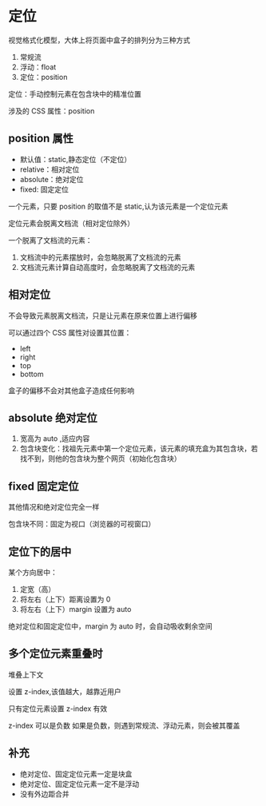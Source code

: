 # 定位

视觉格式化模型，大体上将页面中盒子的排列分为三种方式

1. 常规流
2. 浮动：float
3. 定位：position

定位：手动控制元素在包含块中的精准位置

涉及的 CSS 属性：position

## position 属性

- 默认值：static,静态定位（不定位）
- relative：相对定位
- absolute：绝对定位
- fixed: 固定定位

一个元素，只要 position 的取值不是 static,认为该元素是一个定位元素

定位元素会脱离文档流（相对定位除外）

一个脱离了文档流的元素：

1. 文档流中的元素摆放时，会忽略脱离了文档流的元素
2. 文档流元素计算自动高度时，会忽略脱离了文档流的元素

## 相对定位

不会导致元素脱离文档流，只是让元素在原来位置上进行偏移

可以通过四个 CSS 属性对设置其位置：

- left
- right
- top
- bottom

盒子的偏移不会对其他盒子造成任何影响

## absolute 绝对定位

1. 宽高为 auto ,适应内容
2. 包含块变化：找祖先元素中第一个定位元素，该元素的填充盒为其包含块，若找不到，则他的包含块为整个网页（初始化包含块）

## fixed 固定定位

其他情况和绝对定位完全一样

包含块不同：固定为视口（浏览器的可视窗口）

## 定位下的居中

某个方向居中：

1. 定宽（高）
2. 将左右（上下）距离设置为 0
3. 将左右（上下）margin 设置为 auto

绝对定位和固定定位中，margin 为 auto 时，会自动吸收剩余空间

## 多个定位元素重叠时

堆叠上下文

设置 z-index,该值越大，越靠近用户

只有定位元素设置 z-index 有效

z-index 可以是负数 如果是负数，则遇到常规流、浮动元素，则会被其覆盖

## 补充

- 绝对定位、固定定位元素一定是块盒
- 绝对定位、固定定位元素一定不是浮动
- 没有外边距合并
